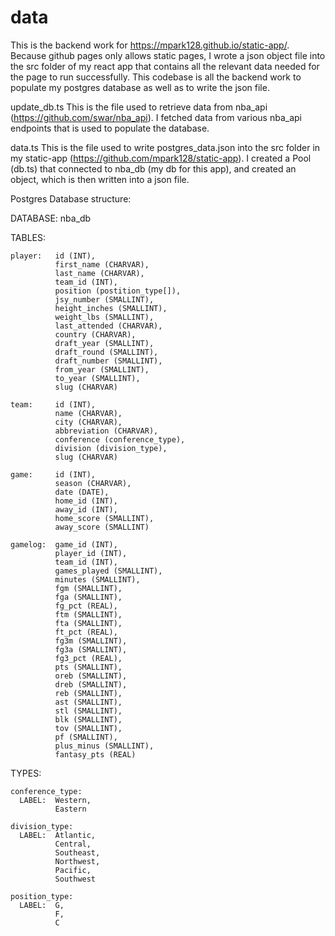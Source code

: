 # data

This is the backend work for https://mpark128.github.io/static-app/.
Because github pages only allows static pages, I wrote a json object file into the src folder of my react app that contains all the relevant data needed for the page to run successfully. 
This codebase is all the backend work to populate my postgres database as well as to write the json file. 

update_db.ts
  This is the file used to retrieve data from nba_api (https://github.com/swar/nba_api).
  I fetched data from various nba_api endpoints that is used to populate the database. 

  
data.ts
  This is the file used to write postgres_data.json into the src folder in my static-app (https://github.com/mpark128/static-app).
  I created a Pool (db.ts) that connected to nba_db (my db for this app), and created an object, which is then written into a json file. 

Postgres Database structure:    

  DATABASE:   nba_db

  TABLES:
  
    player:   id (INT),
              first_name (CHARVAR),
              last_name (CHARVAR),
              team_id (INT),
              position (postition_type[]),
              jsy_number (SMALLINT),
              height_inches (SMALLINT),
              weight_lbs (SMALLINT),
              last_attended (CHARVAR),
              country (CHARVAR),
              draft_year (SMALLINT),
              draft_round (SMALLINT),
              draft_number (SMALLINT),
              from_year (SMALLINT),
              to_year (SMALLINT),
              slug (CHARVAR)
    
    team:     id (INT),
              name (CHARVAR),
              city (CHARVAR),
              abbreviation (CHARVAR),
              conference (conference_type),
              division (division_type),
              slug (CHARVAR)
    
    game:     id (INT),
              season (CHARVAR),
              date (DATE),
              home_id (INT),
              away_id (INT),
              home_score (SMALLINT),
              away_score (SMALLINT)
   
    gamelog:  game_id (INT),
              player_id (INT),
              team_id (INT),
              games_played (SMALLINT), 
              minutes (SMALLINT),
              fgm (SMALLINT),
              fga (SMALLINT),
              fg_pct (REAL),
              ftm (SMALLINT),
              fta (SMALLINT),
              ft_pct (REAL),
              fg3m (SMALLINT),
              fg3a (SMALLINT), 
              fg3_pct (REAL),
              pts (SMALLINT), 
              oreb (SMALLINT), 
              dreb (SMALLINT), 
              reb (SMALLINT), 
              ast (SMALLINT), 
              stl (SMALLINT), 
              blk (SMALLINT), 
              tov (SMALLINT), 
              pf (SMALLINT), 
              plus_minus (SMALLINT), 
              fantasy_pts (REAL)
  
  TYPES:
 
    conference_type:
      LABEL:  Western,
              Eastern

    division_type:
      LABEL:  Atlantic, 
              Central, 
              Southeast, 
              Northwest, 
              Pacific, 
              Southwest

    position_type:
      LABEL:  G, 
              F,
              C
          
